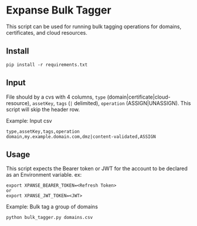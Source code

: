 # Expanse Bulk Tagger

This script can be used for running bulk tagging operations for domains, certificates, and cloud resources.

## Install
```
pip install -r requirements.txt
```

## Input
File should by a cvs with 4 columns, `type` (domain|certificate|cloud-resource), `assetKey`, `tags` (`|` delimited), `operation` (ASSIGN|UNASSIGN).
This script will skip the header row.

Example: Input csv
```
type,assetKey,tags,operation
domain,my.example.domain.com,dmz|content-validated,ASSIGN
```

## Usage
This script expects the Bearer token or JWT for the account to be declared as an Environment variable.
ex:
```
export XPANSE_BEARER_TOKEN=<Refresh Token>
or
export XPANSE_JWT_TOKEN=<JWT>
```

Example: Bulk tag a group of domains
```
python bulk_tagger.py domains.csv
```


